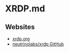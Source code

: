 # XRDP.md

## Websites

* [xrdp.org](https://www.xrdp.org/)
* [neutrinolabs/xrdp GitHub](https://github.com/neutrinolabs/xrdp)
